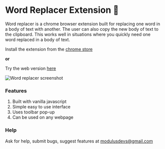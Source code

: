 # Word Replacer Extension 💬
Word replacer is a chrome browser extension built for replacing one word in a body of text with another. The user can also copy the new body of text to the clipboard. This works well in situations where you quickly need one word replaced in a body of text.

Install the extension from the [chrome store](https://www.google.com/)

**or**

Try the web version [here](https://milnorms.github.io/word-replacer-chrome/)

![Word replacer screenshot](https://i.imgur.com/F4RCBGa.png)

### Features
1. Built with vanilla javascript
2. Simple easy to use interface
3. Uses toolbar pop-up
4. Can be used on any webpage

### Help
Ask for help, submit bugs, suggest features at [modulusdevs@gmail.com](modulusdevs@gmail.com)

